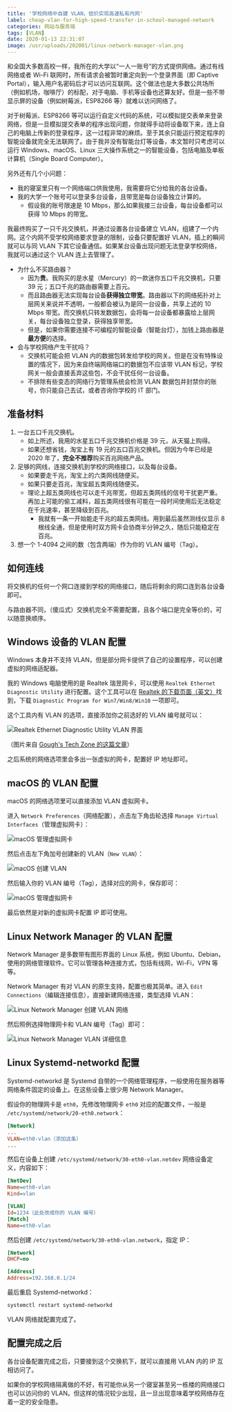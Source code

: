 ```yaml
---
title: '学校网络中自建 VLAN，低价实现高速私有内网'
label: cheap-vlan-for-high-speed-transfer-in-school-managed-network
categories: 网站与服务端
tags: [VLAN]
date: 2020-01-13 22:31:07
image: /usr/uploads/202001/linux-network-manager-vlan.png
---
```


和全国大多数高校一样，我所在的大学以“一人一账号”的方式提供网络。通过有线网络或者 Wi-Fi 联网时，所有请求会被暂时重定向到一个登录界面（即 Captive Portal），输入用户名密码后才可以访问互联网。这个做法也是大多数公共场所（例如机场，咖啡厅）的标配，对于电脑、手机等设备也还算友好。但是一些不带显示屏的设备（例如树莓派，ESP8266 等）就难以访问网络了。

对于树莓派、ESP8266 等可以运行自定义代码的系统，可以模拟提交表单来登录网络，但是一旦模拟提交表单的程序出现问题，你就得手动将设备取下来，连上自己的电脑上传新的登录程序，这一过程非常的麻烦。至于其余只能运行预定程序的智能设备就完全无法联网了。由于我并没有智能台灯等设备，本文暂时只考虑可以运行 Windows、macOS、Linux 三大操作系统之一的智能设备，包括电脑及单板计算机（Single Board Computer）。

另外还有几个小问题：

- 我的寝室里只有一个网络端口供我使用，我需要将它分给我的各台设备。
- 我的大学一个账号可以登录多台设备，且带宽是每台设备独立计算的。
  - 假设我的账号限速是 10 Mbps，那么如果我接三台设备，每台设备都可以获得 10 Mbps 的带宽。

我最终购买了一只千兆交换机，并通过设置各台设备建立 VLAN，组建了一个内网。这个内网不受学校网络要求登录的限制，设备只要配置好 VLAN，插上的瞬间就可以与同 VLAN 下其它设备通信。如果某台设备出现问题无法登录学校网络，我就可以通过这个 VLAN 连上去管理了。

- 为什么不买路由器？
  - 因为**贵**。我购买的是水星（Mercury）的一款迷你五口千兆交换机，只要 39 元；五口千兆的路由器需要上百元。
  - 而且路由器无法实现每台设备**获得独立带宽**。路由器以下的网络拓扑对上层网关来说并不透明，一般都会被认为是同一台设备，共享上述的 10 Mbps 带宽。而交换机只转发数据包，会将每一台设备都暴露给上层网关，每台设备独立登录，获得独享带宽。
  - 但是，如果你需要连接不可编程的智能设备（智能台灯），加钱上路由器是**最方便**的选择。
- 会与学校网络产生干扰吗？
  - 交换机可能会把 VLAN 内的数据包转发给学校的网关。但是在没有特殊设置的情况下，因为来自终端网络端口的数据包不应该带 VLAN 标记，学校网关一般会直接丢弃这些包，不会干扰任何一台设备。
  - 不排除有些变态的网络行为管理系统会检测 VLAN 数据包并封禁你的账号，你只能自己去试，或者咨询你学校的 IT 部门。

准备材料
-------

1. 一台五口千兆交换机。
   - 如上所述，我用的水星五口千兆交换机价格是 39 元，从天猫上购得。
   - 如果还想省钱，淘宝上有 19 元的五口百兆交换机。但因为今年已经是 2020 年了，**完全不推荐**购买百兆网络产品。
2. 足够的网线，连接交换机到学校的网络接口，以及每台设备。
   - 如果要走千兆，淘宝上的六类网线随便买。
   - 如果只要走百兆，淘宝超五类网线随便买。
   - 理论上超五类网线也可以走千兆带宽，但超五类网线的信号干扰更严重。再加上可能的偷工减料，超五类网线很有可能在一段时间使用后无法稳定在千兆速率，甚至降级到百兆。
     - 我就有一条一开始能走千兆的超五类网线。用到最后虽然测线仪显示 8 根线全通，但是使用时双方网卡会协商半分钟之久，随后只能稳定在百兆。
3. 想一个 1-4094 之间的数（包含两端）作为你的 VLAN 编号（Tag）。

如何连线
-------

将交换机的任何一个网口连接到学校的网络接口，随后将剩余的网口连到各台设备即可。

与路由器不同，（傻瓜式）交换机完全不需要配置，且各个端口是完全等价的，可以随意换顺序。

Windows 设备的 VLAN 配置
----------------------

Windows 本身并不支持 VLAN，但是部分网卡提供了自己的设置程序，可以创建虚拟的网络适配器。

我的 Windows 电脑使用的是 Realtek 瑞昱网卡，可以使用 `Realtek Ethernet Diagnostic Utility` 进行配置。这个工具可以在 [Realtek 的下载页面（英文）](https://www.realtek.com/en/component/zoo/category/network-interface-controllers-10-100-1000m-gigabit-ethernet-pci-express-software)找到，下载 `Diagnostic Program for Win7/Win8/Win10` 一项即可。

这个工具内有 VLAN 的选项，直接添加你之前选好的 VLAN 编号就可以：

![Realtek Ethernet Diagnostic Utility VLAN 界面](/usr/uploads/202001/rtl8168-vlan.png)

（图片来自 [Gough's Tech Zone 的这篇文章](https://goughlui.com/2018/10/01/note-multiple-vlan-operation-on-realtek-rtl8111d-nic-others/)）

之后系统的网络选项里会多出一张虚拟的网卡，配置好 IP 地址即可。

macOS 的 VLAN 配置
-----------------

macOS 的网络选项里可以直接添加 VLAN 虚拟网卡。

进入 `Network Preferences`（网络配置），点击左下角齿轮选择 `Manage Virtual Interfaces`（管理虚拟网卡）：

![macOS 管理虚拟网卡](/usr/uploads/202001/macos-manage-virtual-interfaces.png)

然后点击左下角加号创建新的 VLAN（`New VLAN`）：

![macOS 创建 VLAN](/usr/uploads/202001/macos-new-vlan.png)

然后输入你的 VLAN 编号（Tag），选择对应的网卡，保存即可：

![macOS 管理虚拟网卡](/usr/uploads/202001/macos-vlan-config.png)

最后依然是对新的虚拟网卡配置 IP 即可使用。

Linux Network Manager 的 VLAN 配置
---------------------------------

Network Manager 是多数带有图形界面的 Linux 系统，例如 Ubuntu、Debian，使用的网络管理软件。它可以管理各种连接方式，包括有线网，Wi-Fi，VPN 等等。

Network Manager 有对 VLAN 的原生支持，配置也极其简单。进入 `Edit Connections`（编辑连接信息），直接新建网络连接，类型选择 VLAN：

![Linux Network Manager 创建 VLAN 网络](/usr/uploads/202001/linux-network-manager-new-vlan.png)

然后照例选择物理网卡和 VLAN 编号（Tag）即可：

![Linux Network Manager VLAN 详细信息](/usr/uploads/202001/linux-network-manager-vlan.png)

Linux Systemd-networkd 配置
--------------------------

Systemd-networkd 是 Systemd 自带的一个网络管理程序，一般使用在服务器等网络条件固定的设备上。在这些设备上很少用 Network Manager。

假设你的物理网卡是 `eth0`，先修改物理网卡 `eth0` 对应的配置文件，一般是 `/etc/systemd/network/20-eth0.network`：

```ini
[Network]
...
VLAN=eth0-vlan（添加这条）
...
```

然后在设备上创建 `/etc/systemd/network/30-eth0-vlan.netdev` 网络设备定义，内容如下：

```ini
[NetDev]
Name=eth0-vlan
Kind=vlan

[VLAN]
Id=1234（此处改成你的 VLAN 编号）
[Match]
Name=eth0-vlan
```

然后创建 `/etc/systemd/network/30-eth0-vlan.network`，指定 IP：

```ini
[Network]
DHCP=no

[Address]
Address=192.168.0.1/24
```

最后重启 Systemd-networkd：

```bash
systemctl restart systemd-networkd
```

VLAN 网络就配置完成了。

配置完成之后
----------

各台设备配置完成之后，只要接到这个交换机下，就可以直接用 VLAN 内的 IP 互相访问了。

如果你的学校网络隔离做的不好，有可能你从另一个寝室甚至另一栋楼的网络接口也可以访问你的 VLAN。但这样的情况较少出现，且一旦出现意味着学校网络存在着一定的安全隐患。
